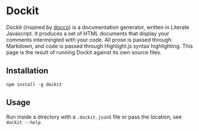 # Dockit

Dockit (inspired by [docco](http://jashkenas.github.com/docco/)) is a
documentation generator, written in Literate Javascript.
It produces a set of HTML documents that display your comments intermingled with your code.
All prose is passed through Markdown, and code is passed through Highlight.js syntax highlighting.
This page is the result of running Dockit against its own source files.


## Installation

    npm install -g dockit

## Usage

Run inside a directory with a `.dockit.json5` file or pass the location, see `dockit --help`
